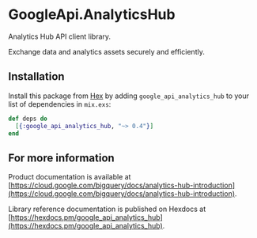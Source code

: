 # GoogleApi.AnalyticsHub

Analytics Hub API client library.

Exchange data and analytics assets securely and efficiently.

## Installation

Install this package from [Hex](https://hex.pm) by adding
`google_api_analytics_hub` to your list of dependencies in `mix.exs`:

```elixir
def deps do
  [{:google_api_analytics_hub, "~> 0.4"}]
end
```

## For more information

Product documentation is available at [https://cloud.google.com/bigquery/docs/analytics-hub-introduction](https://cloud.google.com/bigquery/docs/analytics-hub-introduction).

Library reference documentation is published on Hexdocs at
[https://hexdocs.pm/google_api_analytics_hub](https://hexdocs.pm/google_api_analytics_hub).
